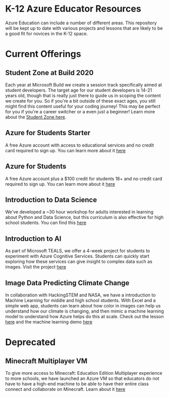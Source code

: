 # K-12 Azure Educator Resources
Azure Education can include a number of different areas. This repository will be kept up to date with various projects and lessons that are likely to be a good fit for novices in the K-12 space.

# Current Offerings
## Student Zone at Build 2020
Each year at Microsoft Build we create a session track specifically aimed at student developers. The target age for our student developers is 14-21 years old, though that is really just there to guide us in scoping the content we create for you. So if you're a bit outside of these exact ages, you still might find this content useful for your coding journey! This may be perfect for you if you're a career switcher or a even just a beginner! Learn more about the [Student Zone here](https://github.com/microsoft/StudentsAtBuild).

## Azure for Students Starter
A free Azure account with access to educational services and no credit card required to sign up. You can learn more about
it [here](https://azure.microsoft.com/en-us/free/students/starter/)

## Azure for Students
A free Azure account plus a $100 credit for students 18+ and no credit card required to sign up. You can learn more about it
[here](https://azure.microsoft.com/en-us/free/students/)

## Introduction to Data Science
We've developed a ~30 hour workshop for adults interested in learning about Python and Data Science, but this curriculum is also effective for high school students. You can find this [here](https://github.com/microsoft/reactors)

## Introduction to AI
As part of Microsoft TEALS, we offer a 4-week project for students to experiment with Azure Cognitive Services. Students
can quickly start exploring how these services can give insight to complex data such as images. Visit the project
[here](https://github.com/microsoft/k12/tree/master/Teals/README.md)

## Image Data Predicting Climate Change
In collaboration with HackingSTEM and NASA, we have a introduction to Machine Learning for middle and high school students. With
Excel and a simple web app, students can learn about how color in images can help us understand how our climate is changing, 
and then mimic a machine learning model to understand how Azure helps do this at scale. Check out the lesson [here](https://preview.education.microsoft.com/hackingStem/lesson/nv3zo6ad) and the machine learning demo [here](https://nasa-on-azure.azurewebsites.net/)

# Deprecated
## Minecraft Multiplayer VM
To give more access to Minecraft: Education Edition Multiplayer experience to more schools, we have launched an Azure VM so that
educators do not have to have a high-end machine to be able to have their entire class connect and collaborate on Minecraft. 
Learn about it [here](https://azure.microsoft.com/en-us/blog/host-multiplayer-minecraft-education-edition-on-azure-virtual-machines/)
